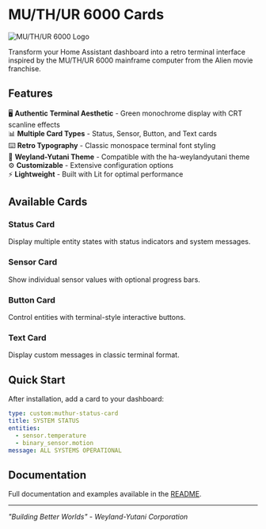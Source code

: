 # MU/TH/UR 6000 Cards

![MU/TH/UR 6000 Logo](https://img.shields.io/badge/MU%2FTH%2FUR-6000-00ff41?style=flat-square)

Transform your Home Assistant dashboard into a retro terminal interface inspired by the MU/TH/UR 6000 mainframe computer from the Alien movie franchise.

## Features

🖥️ **Authentic Terminal Aesthetic** - Green monochrome display with CRT scanline effects  
📊 **Multiple Card Types** - Status, Sensor, Button, and Text cards  
⌨️ **Retro Typography** - Classic monospace terminal font styling  
🏢 **Weyland-Yutani Theme** - Compatible with the ha-weylandyutani theme  
⚙️ **Customizable** - Extensive configuration options  
⚡ **Lightweight** - Built with Lit for optimal performance

## Available Cards

### Status Card
Display multiple entity states with status indicators and system messages.

### Sensor Card  
Show individual sensor values with optional progress bars.

### Button Card
Control entities with terminal-style interactive buttons.

### Text Card
Display custom messages in classic terminal format.

## Quick Start

After installation, add a card to your dashboard:

```yaml
type: custom:muthur-status-card
title: SYSTEM STATUS
entities:
  - sensor.temperature
  - binary_sensor.motion
message: ALL SYSTEMS OPERATIONAL
```

## Documentation

Full documentation and examples available in the [README](https://github.com/loryanstrant/ha-MU-TH-UR-6000-cards).

---

*"Building Better Worlds" - Weyland-Yutani Corporation*

